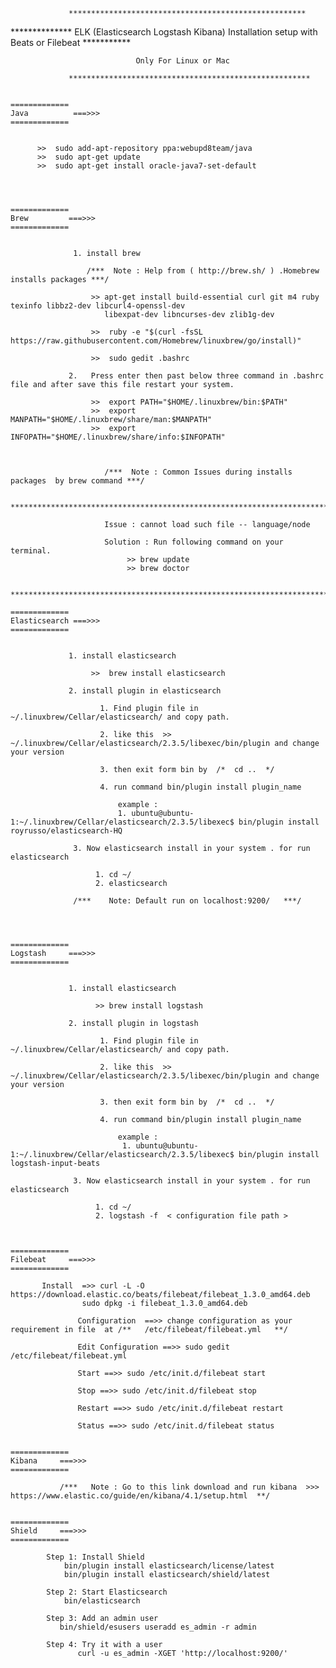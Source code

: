 
                 *****************************************************
                                  
**************  ELK (Elasticsearch Logstash Kibana) Installation setup with Beats or Filebeat ***********

                                Only For Linux or Mac 

                 ******************************************************
  
       
    =============
    Java          ===>>> 
    =============  

              
		  >>  sudo add-apt-repository ppa:webupd8team/java
		  >>  sudo apt-get update
		  >>  sudo apt-get install oracle-java7-set-default
   



    =============
    Brew         ===>>> 
    =============
                 

                  1. install brew  
              
                     /***  Note : Help from ( http://brew.sh/ ) .Homebrew installs packages ***/

                      >> apt-get install build-essential curl git m4 ruby texinfo libbz2-dev libcurl4-openssl-dev 
                         libexpat-dev libncurses-dev zlib1g-dev 
                        
                      >>  ruby -e "$(curl -fsSL https://raw.githubusercontent.com/Homebrew/linuxbrew/go/install)"
 
                      >>  sudo gedit .bashrc 

                 2.   Press enter then past below three command in .bashrc file and after save this file restart your system.
      
                      >>  export PATH="$HOME/.linuxbrew/bin:$PATH"
                      >>  export MANPATH="$HOME/.linuxbrew/share/man:$MANPATH"
                      >>  export INFOPATH="$HOME/.linuxbrew/share/info:$INFOPATH"



                         /***  Note : Common Issues during installs packages  by brew command ***/
                         
                         *************************************************************************

                         Issue : cannot load such file -- language/node
                         
                         Solution : Run following command on your terminal.
                              >> brew update
                              >> brew doctor

                         **************************************************************************

    =============
    Elasticsearch ===>>> 
    =============
                 
  
                 1. install elasticsearch 

                      >>  brew install elasticsearch

                 2. install plugin in elasticsearch

                        1. Find plugin file in  ~/.linuxbrew/Cellar/elasticsearch/ and copy path.
                        
                        2. like this  >>  ~/.linuxbrew/Cellar/elasticsearch/2.3.5/libexec/bin/plugin and change your version 

                        3. then exit form bin by  /*  cd ..  */  

                        4. run command bin/plugin install plugin_name
                              
                            example : 
                            1. ubuntu@ubuntu-1:~/.linuxbrew/Cellar/elasticsearch/2.3.5/libexec$ bin/plugin install royrusso/elasticsearch-HQ  
                
                  3. Now elasticsearch install in your system . for run elasticsearch

                       1. cd ~/
                       2. elasticsearch

                  /***    Note: Default run on localhost:9200/   ***/
                               



    =============
    Logstash     ===>>> 
    =============
                 

                 1. install elasticsearch 

                       >> brew install logstash

                 2. install plugin in logstash

                        1. Find plugin file in  ~/.linuxbrew/Cellar/elasticsearch/ and copy path.
                        
                        2. like this  >>  ~/.linuxbrew/Cellar/elasticsearch/2.3.5/libexec/bin/plugin and change your version 

                        3. then exit form bin by  /*  cd ..  */  

                        4. run command bin/plugin install plugin_name
                              
                            example : 
                             1. ubuntu@ubuntu-1:~/.linuxbrew/Cellar/elasticsearch/2.3.5/libexec$ bin/plugin install logstash-input-beats  
                
                  3. Now elasticsearch install in your system . for run elasticsearch

                       1. cd ~/
                       2. logstash -f  < configuration file path >

    

    =============
    Filebeat     ===>>> 
    =============  
                   
		   Install  =>> curl -L -O https://download.elastic.co/beats/filebeat/filebeat_1.3.0_amd64.deb
	    			sudo dpkg -i filebeat_1.3.0_amd64.deb   

                   Configuration  ==>> change configuration as your requirement in file  at /**   /etc/filebeat/filebeat.yml   **/

                   Edit Configuration ==>> sudo gedit /etc/filebeat/filebeat.yml

                   Start ==>> sudo /etc/init.d/filebeat start 

                   Stop ==>> sudo /etc/init.d/filebeat stop

                   Restart ==>> sudo /etc/init.d/filebeat restart
  
                   Status ==>> sudo /etc/init.d/filebeat status    

     
    =============
    Kibana     ===>>> 
    =============  
                   
	           /***   Note : Go to this link download and run kibana  >>>  https://www.elastic.co/guide/en/kibana/4.1/setup.html  **/
     

    =============
    Shield     ===>>> 
    =============  
                   
	        Step 1: Install Shield
			    bin/plugin install elasticsearch/license/latest
			    bin/plugin install elasticsearch/shield/latest

			Step 2: Start Elasticsearch
			    bin/elasticsearch

			Step 3: Add an admin user
			   bin/shield/esusers useradd es_admin -r admin

			Step 4: Try it with a user
		           curl -u es_admin -XGET 'http://localhost:9200/'

  
